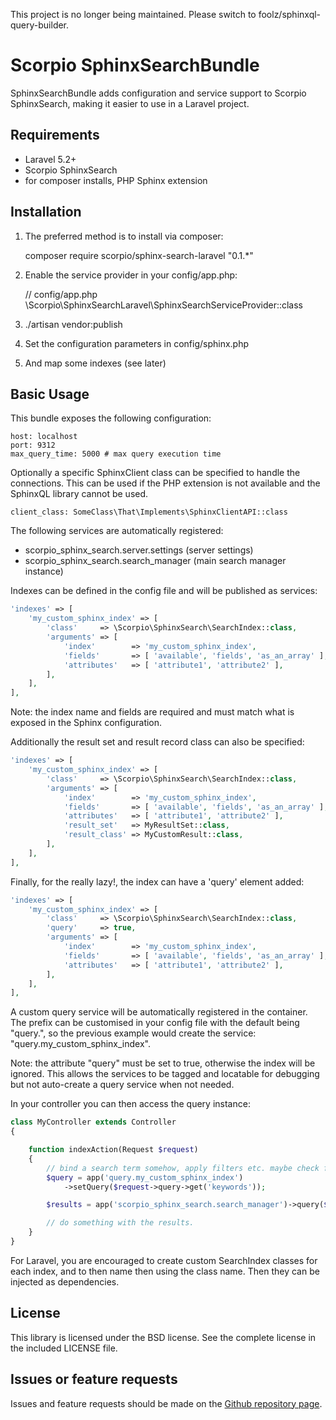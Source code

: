 This project is no longer being maintained. Please switch to foolz/sphinxql-query-builder.

Scorpio SphinxSearchBundle
==========================

SphinxSearchBundle adds configuration and service support to Scorpio SphinxSearch,
making it easier to use in a Laravel project.

Requirements
------------

 * Laravel 5.2+
 * Scorpio SphinxSearch
 * for composer installs, PHP Sphinx extension

Installation
------------

 1. The preferred method is to install via composer:

    composer require scorpio/sphinx-search-laravel "0.1.*"

 2. Enable the service provider in your config/app.php:

    // config/app.php
    \Scorpio\SphinxSearchLaravel\SphinxSearchServiceProvider::class

 3. ./artisan vendor:publish

 4. Set the configuration parameters in config/sphinx.php

 5. And map some indexes (see later)

Basic Usage
-----------

This bundle exposes the following configuration:

    host: localhost
    port: 9312
    max_query_time: 5000 # max query execution time

Optionally a specific SphinxClient class can be specified to handle the connections.
This can be used if the PHP extension is not available and the SphinxQL library
cannot be used.

    client_class: SomeClass\That\Implements\SphinxClientAPI::class

The following services are automatically registered:

 * scorpio_sphinx_search.server.settings (server settings)
 * scorpio_sphinx_search.search_manager  (main search manager instance)

Indexes can be defined in the config file and will be published as services:

```php
'indexes' => [
    'my_custom_sphinx_index' => [
        'class'     => \Scorpio\SphinxSearch\SearchIndex::class,
        'arguments' => [
            'index'        => 'my_custom_sphinx_index',
            'fields'       => [ 'available', 'fields', 'as_an_array' ],
            'attributes'   => [ 'attribute1', 'attribute2' ],
        ],
    ],
],
```

Note: the index name and fields are required and must match what is exposed in the
Sphinx configuration.

Additionally the result set and result record class can also be specified:

```php
'indexes' => [
    'my_custom_sphinx_index' => [
        'class'     => \Scorpio\SphinxSearch\SearchIndex::class,
        'arguments' => [
            'index'        => 'my_custom_sphinx_index',
            'fields'       => [ 'available', 'fields', 'as_an_array' ],
            'attributes'   => [ 'attribute1', 'attribute2' ],
            'result_set'   => MyResultSet::class,
            'result_class' => MyCustomResult::class,
        ],
    ],
],
```

Finally, for the really lazy!, the index can have a 'query' element added:

```php
'indexes' => [
    'my_custom_sphinx_index' => [
        'class'     => \Scorpio\SphinxSearch\SearchIndex::class,
        'query'     => true,
        'arguments' => [
            'index'        => 'my_custom_sphinx_index',
            'fields'       => [ 'available', 'fields', 'as_an_array' ],
            'attributes'   => [ 'attribute1', 'attribute2' ],
        ],
    ],
],
```

A custom query service will be automatically registered in the container. The prefix
can be customised in your config file with the default being "query.", so the
previous example would create the service: "query.my_custom_sphinx_index".

Note: the attribute "query" must be set to true, otherwise the index will be ignored.
This allows the services to be tagged and locatable for debugging but not auto-create
a query service when not needed.

In your controller you can then access the query instance:

```php
class MyController extends Controller
{

    function indexAction(Request $request)
    {
        // bind a search term somehow, apply filters etc. maybe check for keywords...
        $query = app('query.my_custom_sphinx_index')
            ->setQuery($request->query->get('keywords'));

        $results = app('scorpio_sphinx_search.search_manager')->query($query);

        // do something with the results.
    }
}
```

For Laravel, you are encouraged to create custom SearchIndex classes for each index,
and to then name then using the class name. Then they can be injected as dependencies.

License
-------

This library is licensed under the BSD license. See the complete license in the included
LICENSE file.

Issues or feature requests
---------------------------

Issues and feature requests should be made on the [Github repository page](https://github.com/scorpioframework/sphinx-search-laravel/issues).
